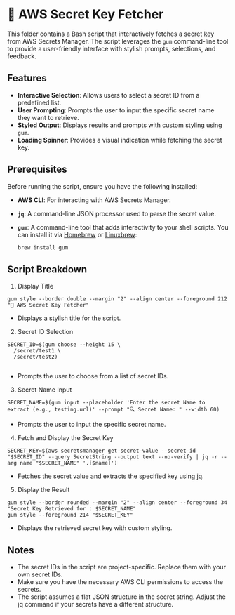 # 🔐 AWS Secret Key Fetcher

This folder contains a Bash script that interactively fetches a secret key from AWS Secrets Manager. The script leverages the `gum` command-line tool to provide a user-friendly interface with stylish prompts, selections, and feedback.

## Features

- **Interactive Selection**: Allows users to select a secret ID from a predefined list.
- **User Prompting**: Prompts the user to input the specific secret name they want to retrieve.
- **Styled Output**: Displays results and prompts with custom styling using `gum`.
- **Loading Spinner**: Provides a visual indication while fetching the secret key.

## Prerequisites

Before running the script, ensure you have the following installed:

- **AWS CLI**: For interacting with AWS Secrets Manager.
- **`jq`**: A command-line JSON processor used to parse the secret value.
- **`gum`**: A command-line tool that adds interactivity to your shell scripts. You can install it via [Homebrew](https://brew.sh/) or [Linuxbrew](https://docs.brew.sh/Homebrew-on-Linux):

  ```bash
  brew install gum

## Script Breakdown

1. Display Title

```
gum style --border double --margin "2" --align center --foreground 212 "🔐 AWS Secret Key Fetcher"

```
- Displays a stylish title for the script.

2. Secret ID Selection

```
SECRET_ID=$(gum choose --height 15 \
  /secret/test1 \
  /secret/test2)
  
```
- Prompts the user to choose from a list of secret IDs.

3. Secret Name Input

```
SECRET_NAME=$(gum input --placeholder 'Enter the secret Name to extract (e.g., testing.url)' --prompt "🔍 Secret Name: " --width 60)

```
- Prompts the user to input the specific secret name.

4. Fetch and Display the Secret Key

```
SECRET_KEY=$(aws secretsmanager get-secret-value --secret-id "$SECRET_ID" --query SecretString --output text --no-verify | jq -r --arg name "$SECRET_NAME" '.[$name]')
```
- Fetches the secret value and extracts the specified key using jq.

5. Display the Result

```
gum style --border rounded --margin "2" --align center --foreground 34 "Secret Key Retrieved for : $SECRET_NAME"
gum style --foreground 214 "$SECRET_KEY"
```
- Displays the retrieved secret key with custom styling.

## Notes

- The secret IDs in the script are project-specific. Replace them with your own secret IDs.
- Make sure you have the necessary AWS CLI permissions to access the secrets.
- The script assumes a flat JSON structure in the secret string. Adjust the jq command if your secrets have a different structure.